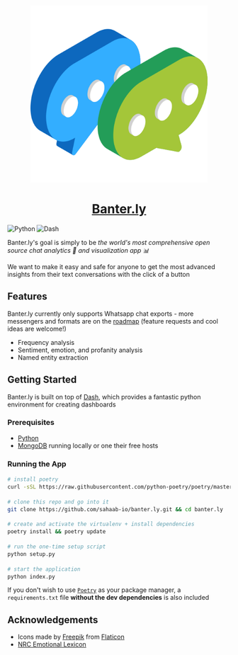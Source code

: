 <div align="center">
  <img alt="Banter.ly Logo" src="assets/logo.png" width="400px">
  <h1><a href="">Banter.ly</a></h1>
</div>

![Python](https://img.shields.io/badge/Python-^3.8-yellow.svg?logo=python&longCache=true&logoColor=white&colorB=3774ac&style=flat-square&colorA=4c566a)
![Dash](https://img.shields.io/badge/Dash-v1.12.0-blue.svg?longCache=true&logo=python&longCache=true&style=flat-square&logoColor=white&colorB=3774ac&colorA=4c566a)

Banter.ly's goal is simply to be _the world's most comprehensive open source chat analytics 🔎 and visualization app 📊_

We want to make it easy and safe for anyone to get the most advanced insights from their text conversations with the click of a button

## Features
Banter.ly currently only supports Whatsapp chat exports - more messengers and formats are on the [roadmap](https://github.com/sahaab-io/banter.ly/projects/2) (feature requests and cool ideas are welcome!)

- Frequency analysis
- Sentiment, emotion, and profanity analysis
- Named entity extraction

## Getting Started

Banter.ly is built on top of [Dash](https://plotly.com/dash/), which provides a fantastic python environment for creating dashboards

### Prerequisites

- [Python](https://www.python.org/downloads/)
- [MongoDB](https://mongodb.com) running locally or one their free hosts

### Running the App

``` bash
# install poetry
curl -sSL https://raw.githubusercontent.com/python-poetry/poetry/master/get-poetry.py | python

# clone this repo and go into it
git clone https://github.com/sahaab-io/banter.ly.git && cd banter.ly

# create and activate the virtualenv + install dependencies
poetry install && poetry update

# run the one-time setup script
python setup.py

# start the application
python index.py
```

If you don't wish to use [`Poetry`](https://python-poetry.org/) as your package manager, a `requirements.txt` file **without the dev dependencies** is also included

## Acknowledgements

* Icons made by [Freepik](https://www.flaticon.com/authors/freepik) from [Flaticon](www.flaticon.com) 
* [NRC Emotional Lexicon](https://saifmohammad.com/WebPages/NRC-Emotion-Lexicon.htm)
